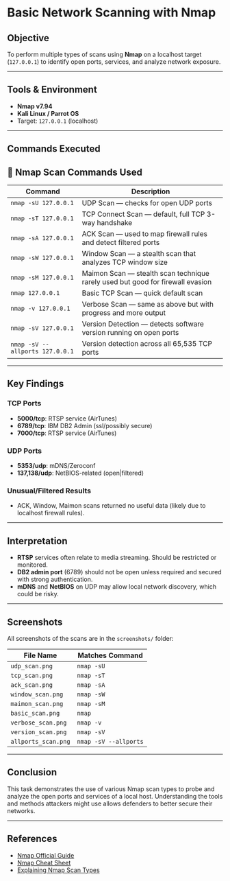 # Basic Network Scanning with Nmap

## Objective
To perform multiple types of scans using **Nmap** on a localhost target (`127.0.0.1`) to identify open ports, services, and analyze network exposure.

---

## Tools & Environment
- **Nmap v7.94**
- **Kali Linux / Parrot OS**
- Target: `127.0.0.1` (localhost)

---

## Commands Executed

## 🧪 Nmap Scan Commands Used

| Command                         | Description                                                                 |
|---------------------------------|-----------------------------------------------------------------------------|
| `nmap -sU 127.0.0.1`            | UDP Scan — checks for open UDP ports                                        |
| `nmap -sT 127.0.0.1`            | TCP Connect Scan — default, full TCP 3-way handshake                       |
| `nmap -sA 127.0.0.1`            | ACK Scan — used to map firewall rules and detect filtered ports            |
| `nmap -sW 127.0.0.1`            | Window Scan — a stealth scan that analyzes TCP window size                 |
| `nmap -sM 127.0.0.1`            | Maimon Scan — stealth scan technique rarely used but good for firewall evasion |
| `nmap 127.0.0.1`                | Basic TCP Scan — quick default scan                                        |
| `nmap -v 127.0.0.1`             | Verbose Scan — same as above but with progress and more output             |
| `nmap -sV 127.0.0.1`            | Version Detection — detects software version running on open ports        |
| `nmap -sV --allports 127.0.0.1` | Version detection across all 65,535 TCP ports                              |


---

## Key Findings

### TCP Ports
- **5000/tcp**: RTSP service (AirTunes)
- **6789/tcp**: IBM DB2 Admin (ssl/possibly secure)
- **7000/tcp**: RTSP service (AirTunes)

### UDP Ports
- **5353/udp**: mDNS/Zeroconf
- **137,138/udp**: NetBIOS-related (open|filtered)

### Unusual/Filtered Results
- ACK, Window, Maimon scans returned no useful data (likely due to localhost firewall rules).

---

## Interpretation
- **RTSP** services often relate to media streaming. Should be restricted or monitored.
- **DB2 admin port** (6789) should not be open unless required and secured with strong authentication.
- **mDNS** and **NetBIOS** on UDP may allow local network discovery, which could be risky.

---

## Screenshots

All screenshots of the scans are in the `screenshots/` folder:

| File Name           | Matches Command       |
| ------------------- | --------------------- |
| `udp_scan.png`      | `nmap -sU`            |
| `tcp_scan.png`      | `nmap -sT`            |
| `ack_scan.png`      | `nmap -sA`            |
| `window_scan.png`   | `nmap -sW`            |
| `maimon_scan.png`   | `nmap -sM`            |
| `basic_scan.png`    | `nmap`                |
| `verbose_scan.png`  | `nmap -v`             |
| `version_scan.png`  | `nmap -sV`            |
| `allports_scan.png` | `nmap -sV --allports` |


---

## Conclusion

This task demonstrates the use of various Nmap scan types to probe and analyze the open ports and services of a local host. Understanding the tools and methods attackers might use allows defenders to better secure their networks.

---

## References
- [Nmap Official Guide](https://nmap.org/book/)
- [Nmap Cheat Sheet](https://github.com/cheatsheetseries/cheatsheets/Nmap_Cheat_Sheet.md)
- [Explaining Nmap Scan Types](https://nmap.org/docs.html)
